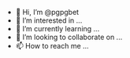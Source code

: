 - 👋 Hi, I’m @pgpgbet
- 👀 I’m interested in ...
- 🌱 I’m currently learning ...
- 💞️ I’m looking to collaborate on ...
- 📫 How to reach me ...

<!---
pgpgbet/pgpgbet is a ✨ special ✨ repository because its `README.md` (this file) appears on your GitHub profile.
You can click the Preview link to take a look at your changes.
--->
